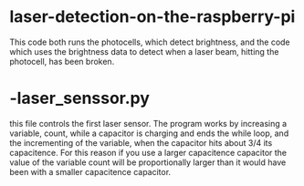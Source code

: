# laser-detection-on-the-raspberry-pi
This code both runs the  photocells, which detect brightness, and the code which uses the brightness data to detect when a laser beam, hitting the photocell, has been broken.

#  -laser_senssor.py
   this file controls the first laser sensor. The program works by increasing a variable, count, while a capacitor is charging and ends    the while loop, and the incrementing of the variable, when the capacitor hits about 3/4 its capacitence. For this reason if you use a larger capacitence capacitor the value of the variable count will be proportionally larger than it would have been with a smaller capacitence capacitor.

